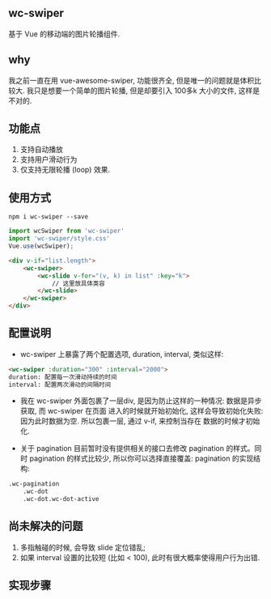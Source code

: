 ## wc-swiper
基于 Vue 的移动端的图片轮播组件.

## why
我之前一直在用 vue-awesome-swiper, 功能很齐全, 但是唯一的问题就是体积比较大. 
我只是想要一个简单的图片轮播, 但是却要引入 100多k 大小的文件, 这样是不对的. 

## 功能点
1. 支持自动播放
2. 支持用户滑动行为
3. 仅支持无限轮播 (loop) 效果.

## 使用方式
```shell
npm i wc-swiper --save
```
```javascript
import wcSwiper from 'wc-swiper'
import 'wc-swiper/style.css'
Vue.use(wcSwiper);
```

```html
<div v-if="list.length">
	<wc-swiper>
		<wc-slide v-for="(v, k) in list" :key="k">
			// 这里放具体类容
		</wc-slide>
	</wc-swiper>
</div>
```

## 配置说明
* wc-swiper 上暴露了两个配置选项, duration, interval, 类似这样:
```html
<wc-swiper :duration="300" :interval="2000">
duration: 配置每一次滑动持续的时间
interval: 配置两次滑动的间隔时间
```

* 我在 wc-swiper 外面包裹了一层div, 是因为防止这样的一种情况: 数据是异步获取, 而 wc-swiper 在页面
进入的时候就开始初始化, 这样会导致初始化失败: 因为此时数据为空. 所以包裹一层, 通过 v-if, 来控制当存在
数据的时候才初始化. 

* 关于 pagination
目前暂时没有提供相关的接口去修改 pagination 的样式。同时 pagination 的样式比较少, 所以你可以选择直接覆盖:
pagination 的实现结构:
```html
.wc-pagination
	.wc-dot
	.wc-dot.wc-dot-active
```

## 尚未解决的问题
1. 多指触碰的时候, 会导致 slide 定位错乱;
2. 如果 interval 设置的比较短 (比如 < 100), 此时有很大概率使得用户行为出错. 


## 实现步骤

